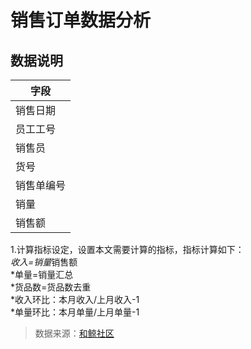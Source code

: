 # 销售订单数据分析


## 数据说明


字段 | 
|----|
销售日期 | 
员工工号 | 
销售员 | 
货号 |
销售单编号 | 
销量 | 
销售额| 

1.计算指标设定，设置本文需要计算的指标，指标计算如下：  
 *收入=销量*销售额  
 *单量=销量汇总  
 *货品数=货品数去重  
 *收入环比：本月收入/上月收入-1  
 *单量环比：本月单量/上月单量-1  


>数据来源：[和鲸社区](https://www.heywhale.com/mw/dataset/66cc846d59e7fdcef3ea1239/file)
